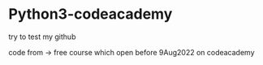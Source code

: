# Python3-codeacademy
try to test my github

code from -> free course which open before 9Aug2022 on codeacademy

